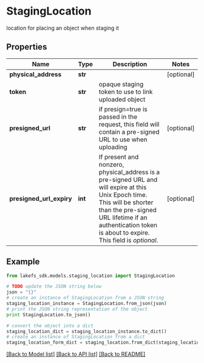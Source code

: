 # StagingLocation

location for placing an object when staging it

## Properties
Name | Type | Description | Notes
------------ | ------------- | ------------- | -------------
**physical_address** | **str** |  | [optional] 
**token** | **str** | opaque staging token to use to link uploaded object | 
**presigned_url** | **str** | if presign&#x3D;true is passed in the request, this field will contain a pre-signed URL to use when uploading | [optional] 
**presigned_url_expiry** | **int** | If present and nonzero, physical_address is a pre-signed URL and will expire at this Unix Epoch time.  This will be shorter than the pre-signed URL lifetime if an authentication token is about to expire.  This field is *optional*.  | [optional] 

## Example

```python
from lakefs_sdk.models.staging_location import StagingLocation

# TODO update the JSON string below
json = "{}"
# create an instance of StagingLocation from a JSON string
staging_location_instance = StagingLocation.from_json(json)
# print the JSON string representation of the object
print StagingLocation.to_json()

# convert the object into a dict
staging_location_dict = staging_location_instance.to_dict()
# create an instance of StagingLocation from a dict
staging_location_form_dict = staging_location.from_dict(staging_location_dict)
```
[[Back to Model list]](../README.md#documentation-for-models) [[Back to API list]](../README.md#documentation-for-api-endpoints) [[Back to README]](../README.md)


